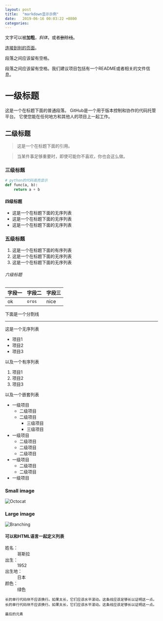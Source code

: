 ```yaml
---
layout: post
title:  "markdown显示示例"
date:   2019-06-16 00:03:22 +0800
categories: 
---
```


文字可以被**加粗**，_斜体_，或者~~删除线~~。

[连接到别的页面](../)。



段落之间应该留有空格。



段落之间应该留有空格。我们建议项目包括有一个README或者相关的文件信息。

# 一级标题



这是一个在标题下面的普通段落。 GitHub是一个用于版本控制和协作的代码托管平台。 它使您能在任何地方和其他人的项目上一起工作。

## 二级标题

>这是一个在标题下面的引用。

>

>当某件事足够重要时，即使可能你不喜欢，你也会这么做。

### 三级标题

```python
# python的代码高亮显示
def func(a, b):
    return a + b
```



#### 四级标题

* 这是一个在标题下面的无序列表
* 这是一个在标题下面的无序列表
* 这是一个在标题下面的无序列表

### 五级标题

1. 这是一个在标题下面的有序列表
2. 这是一个在标题下面的无序列表
3. 这是一个在标题下面的无序列表

###### 六级标题

| 字段一  | 字段二    | 字段三  |
| ---- | ------ | ---- |
| ok   | `oros` | nice |

下面是一个分割线

***

这是一个无序列表

* 项目1
* 项目2
* 项目3

以及一个有序列表

1. 项目1
2. 项目2
3. 项目3

以及一个嵌套列表

- 一级项目
  - 二级项目
  - 二级项目
    - 三级项目
    - 三级项目
- 一级项目
  - 二级项目
  - 二级项目
  - 二级项目
- 一级项目
  - 二级项目
  - 二级项目
- 一级项目

### Small image

![Octocat](https://github.githubassets.com/images/icons/emoji/octocat.png)

### Large image

![Branching](https://guides.github.com/activities/hello-world/branching.png)


#### 可以和HTML语言一起定义列表

<dl>
<dt>姓名：</dt>
<dd>哥斯拉</dd>
<dt>出生：</dt>
<dd>1952</dd>
<dt>出生地：</dt>
<dd>日本</dd>
<dt>颜色：</dt>
<dd>绿色</dd>
</dl>

```
长的单行代码块不应该换行。如果太长，它们应该水平滚动。这条线应该足够长以证明这一点。长的单行代码块不应该换行。如果太长，它们应该水平滚动。这条线应该足够长以证明这一点。  
```

```
最后的元素
```



















